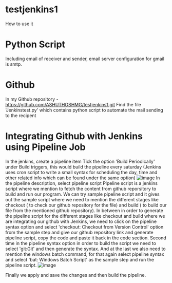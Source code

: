 # testjenkins1
How to use it 
# Python Script
Including email of receiver and sender, email server configuration for gmail is smtp.
# Github
In my Github repository - https://github.com/ASHUTHOSHMG/testjenkins1.git
Find the file 'Jenkinstest.py' which contains python script to automate the mail sending to the recipent
# Integrating Github with Jenkins using Pipeline Job
In the jenkins, create a pipeline item
Tick the option 'Build Periodically' under Build triggers, this would build the pipeline every saturday (Jenkins uses cron script to write a small syntax for scheduling the day, time and other related info which can be found under the same option)
![image](https://user-images.githubusercontent.com/65459598/192903291-103b0568-cea3-47b5-9b3f-f34b35cb3a7b.png)
In the pipeline description, select pipeline script
Pipeline script is a jenkins script where we mention to fetch the content from github reporsitory to build and run our program.
We can try sample pipeline script and it gives out the sample script where we need to mention the different stages like checkout ( to check our github repository for the file) and build ( to build our file from the mentioned github repository).
In between in order to generate the pipeline script for the different stages like checkout and build where we are integrating our github with Jenkins, we need to click on the pipeline syntax option and select 'checkout: Checkout from Version Control' option from the sample step and give our github repository link and generate pipeline script, copy the code and paste it back in the code section.
Second time in the pipeline syntax option in order to build the script we need to select 'git:Git' and then generate the syntax.
And at the last we also need to mention the windows batch command, for that again select pipeline syntax and select 'bat: Windows Batch Script' as the sample step and run the pipeline script.
![image](https://user-images.githubusercontent.com/65459598/192905037-0255f846-098d-4fe5-86ed-df24bda993e9.png)

Finally we apply and save the changes and then build the pipeline.

